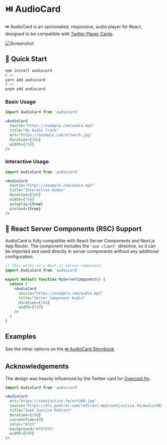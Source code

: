 # ⏯️ AudioCard

⏯️ AudioCard is an opinionated, responsive, audio player for React, designed to be compatible with [Twitter Player Cards](https://developer.twitter.com/en/docs/tweets/optimize-with-cards/overview/player-card.html).

![Screenshot](screenshot.jpg)

## 🚀 Quick Start

```bash
npm install audiocard
# or
yarn add audiocard
# or
pnpm add audiocard
```

### Basic Usage

```jsx
import AudioCard from 'audiocard'

<AudioCard
  source="https://example.com/audio.mp3"
  title="My Audio Track"
  art="https://example.com/artwork.jpg"
  duration={180}
  width={750}
/>
```

### Interactive Usage

```jsx
import AudioCard from 'audiocard'

<AudioCard
  source="https://example.com/audio.mp3"
  title="Interactive Audio"
  duration={180}
  width={750}
  autoplay={true}
  preload={true}
/>
```

## 🎯 React Server Components (RSC) Support

AudioCard is fully compatible with React Server Components and Next.js App Router. The component includes the `'use client'` directive, so it can be imported and used directly in server components without any additional configuration.

```jsx
// This works in a Next.js server component
import AudioCard from 'audiocard'

export default function MyServerComponent() {
  return (
    <AudioCard
      source="https://example.com/audio.mp3"
      title="Server Component Audio"
      duration={180}
      width={750}
    />
  )
}
```

## Examples

See the other options on the [⏯️ AudioCard Storybook](https://erikras.github.io/audiocard/).

## Acknowledgements

The design was heavily influenced by the Twitter card for [Overcast.fm](https://overcast.fm).

```jsx
import AudioCard from 'audiocard'

<AudioCard
  art="https://seekjustice.fm/art300.jpg"
  source="https://dts.podtrac.com/redirect.mp3/seekjustice.fm/media/001.mp3"
  title="Seek Justice Podcast"
  duration={180}
  currentTime={0}
  color="#333"
  background="#f5f5f5"
  width={600}
/>
```
